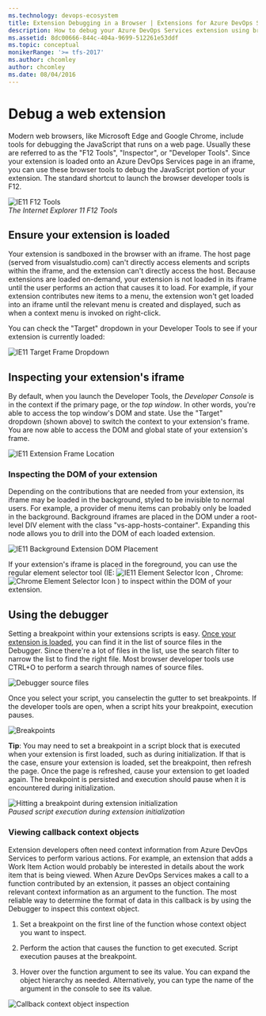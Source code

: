 ```yaml
---
ms.technology: devops-ecosystem
title: Extension Debugging in a Browser | Extensions for Azure DevOps Services
description: How to debug your Azure DevOps Services extension using browser tools.
ms.assetid: 8dc00666-844c-404a-9699-512261e53ddf
ms.topic: conceptual
monikerRange: '>= tfs-2017'
ms.author: chcomley
author: chcomley
ms.date: 08/04/2016
---
```


# Debug a web extension

Modern web browsers, like Microsoft Edge and Google Chrome, include tools for debugging the JavaScript that runs on a web page. Usually these are referred to as the "F12 Tools", "Inspector", or "Developer Tools". Since your extension is loaded onto an Azure DevOps Services page in an iframe, you can use these browser tools to debug the JavaScript portion of your extension. The standard shortcut to launch the browser developer tools is F12.

![IE11 F12 Tools](../media-procedures/debug-in-browser/ief12tools.png)  
_The Internet Explorer 11 F12 Tools_

<a id="ensure-your-extension-is-loaded"></a>

## Ensure your extension is loaded

Your extension is sandboxed in the browser with an iframe. The host page (served from visualstudio.com) can't directly access elements and scripts within the iframe, and the extension can't directly access the host. Because extensions are loaded on-demand, your extension is not loaded in its iframe until the user performs an action that causes it to load. For example, if your extension contributes new items to a menu, the extension won't get loaded into an iframe until the relevant menu is created and displayed, such as when a context menu is invoked on right-click.

You can check the "Target" dropdown in your Developer Tools to see if your extension is currently loaded:

![IE11 Target Frame Dropdown](../media-procedures/debug-in-browser/ie11targetframe.png)

## Inspecting your extension's iframe

By default, when you launch the Developer Tools, the _Developer Console_ is in the context if the primary page, or the _top window_. In other words, you're able to access the top window's DOM and state. Use the "Target" dropdown (shown above) to switch the context to your extension's frame. You are now able to access the DOM and global state of your extension's frame.

![IE11 Extension Frame Location](../media-procedures/debug-in-browser/framelocation.png)

### Inspecting the DOM of your extension

Depending on the contributions that are needed from your extension, its iframe may be loaded in the background, styled to be invisible to normal users. For example, a provider of menu items can probably only be loaded in the background. Background iframes are placed in the DOM under a root-level DIV element with the class "vs-app-hosts-container". Expanding this node allows you to drill into the DOM of each loaded extension.

![IE11 Background Extension DOM Placement](../media-procedures/debug-in-browser/bgextcontainer.png)

If your extension's iframe is placed in the foreground, you can use the regular element selector tool (IE: ![IE11 Element Selector Icon](../media-procedures/debug-in-browser/ieelemselector.png) , Chrome: ![Chrome Element Selector Icon](../media-procedures/debug-in-browser/chromeelemselector.png) ) to inspect within the DOM of your extension.

## Using the debugger

Setting a breakpoint within your extensions scripts is easy. [Once your extension is loaded](#ensure-your-extension-is-loaded), you can find it in the list of source files in the Debugger. Since there're a lot of files in the list, use the search filter to narrow the list to find the right file. Most browser developer tools use CTRL+O to perform a search through names of source files.

![Debugger source files](../media-procedures/debug-in-browser/debuggerfiles.png)

Once you select your script, you canselectin the gutter to set breakpoints. If the developer tools are open, when a script hits your breakpoint, execution pauses.

![Breakpoints](../media-procedures/debug-in-browser/breakpoints.png)

**Tip**: You may need to set a breakpoint in a script block that is executed when your extension is first loaded, such as during initialization. If that is the case, ensure your extension is loaded, set the breakpoint, then refresh the page. Once the page is refreshed, cause your extension to get loaded again. The breakpoint is persisted and execution should pause when it is encountered during initialization.

![Hitting a breakpoint during extension initialization](../media-procedures/debug-in-browser/initbreakpoint.png)  
_Paused script execution during extension initialization_

### Viewing callback context objects

Extension developers often need context information from Azure DevOps Services to perform various actions. For example, an extension that adds a Work Item Action would probably be interested in details about the work item that is being viewed. When Azure DevOps Services makes a call to a function contributed by an extension, it passes an object containing relevant context information as an argument to the function. The most reliable way to determine the format of data in this callback is by using the Debugger to inspect this context object.

1.  Set a breakpoint on the first line of the function whose context object you want to inspect.

2.  Perform the action that causes the function to get executed. Script execution pauses at the breakpoint.

3.  Hover over the function argument to see its value. You can expand the object hierarchy as needed. Alternatively, you can type the name of the argument in the console to see its value.

![Callback context object inspection](../media-procedures/debug-in-browser/contextobject.png)
